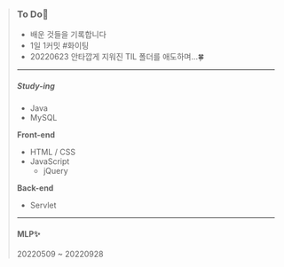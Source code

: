 > ### To Do🚀
>
> - 배운 것들을 기록합니다
> - 1일 1커밋 #화이팅
> - 20220623 안타깝게 지워진 TIL 폴더를 애도하며...🍀
>
> ------
>
> ##### Study-ing
>
> - Java
> - MySQL
>
> **Front-end**
>
> - HTML / CSS
> - JavaScript
>   - jQuery
>
> **Back-end**
>
> - Servlet
>
> ------
>
> #### MLP✨
>
> 20220509 ~ 20220928